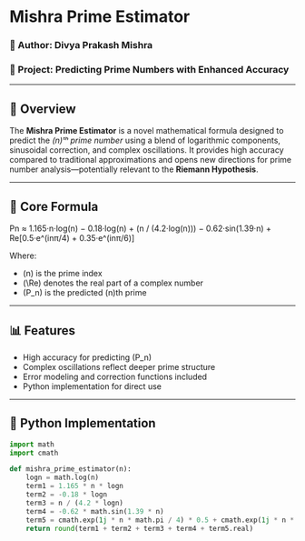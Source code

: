 # Mishra Prime Estimator

### 📌 Author: Divya Prakash Mishra  
### 🔢 Project: Predicting Prime Numbers with Enhanced Accuracy  

---

## 🧠 Overview

The **Mishra Prime Estimator** is a novel mathematical formula designed to predict the *(n)ᵗʰ prime number* using a blend of logarithmic components, sinusoidal correction, and complex oscillations. It provides high accuracy compared to traditional approximations and opens new directions for prime number analysis—potentially relevant to the **Riemann Hypothesis**.

---

## 🧮 Core Formula

Pn ≈ 1.165·n·log(n) − 0.18·log(n) + (n / (4.2·log(n))) − 0.62·sin(1.39·n) + Re[0.5·e^(inπ/4) + 0.35·e^(inπ/6)]

Where:
- \(n\) is the prime index
- \(\Re\) denotes the real part of a complex number
- \(P_n\) is the predicted \(n\)th prime

---

## 📊 Features

- High accuracy for predicting \(P_n\)
- Complex oscillations reflect deeper prime structure
- Error modeling and correction functions included
- Python implementation for direct use

---

## 🐍 Python Implementation

```python
import math
import cmath

def mishra_prime_estimator(n):
    logn = math.log(n)
    term1 = 1.165 * n * logn
    term2 = -0.18 * logn
    term3 = n / (4.2 * logn)
    term4 = -0.62 * math.sin(1.39 * n)
    term5 = cmath.exp(1j * n * math.pi / 4) * 0.5 + cmath.exp(1j * n * math.pi / 6) * 0.35
    return round(term1 + term2 + term3 + term4 + term5.real)
